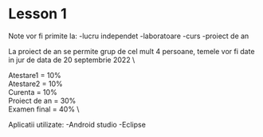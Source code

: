 # Lesson 1


Note vor fi primite la:
    -lucru independet
    -laboratoare
    -curs
    -proiect de an

La proiect de an se permite grup de cel mult 4 persoane, temele vor fi date in jur de data de 20 septembrie 2022 \

Atestare1 = 10% \
Atestare2 = 10% \
Curenta = 10% \
Proiect de an = 30% \
Examen final = 40% \

Aplicatii utilizate:
    -Android studio
    -Eclipse
